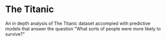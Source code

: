 # The Titanic
 An in depth analysis of The Titanic dataset accompied with predictive models that answer the question "What sorts of people were more likely to survive?"
